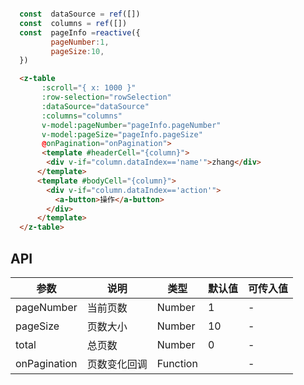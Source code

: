 ```javascript

  const  dataSource = ref([])
  const  columns = ref([])
  const  pageInfo =reactive({
	     pageNumber:1,
	     pageSize:10,
  })

```

<!-- 使用方式 -->
```html
  <z-table  
	   :scroll="{ x: 1000 }" 
	   :row-selection="rowSelection" 
	   :dataSource="dataSource"
	   :columns="columns" 
	   v-model:pageNumber="pageInfo.pageNumber" 
	   v-model:pageSize="pageInfo.pageSize" 
	   @onPagination="onPagination">
       <template #headerCell="{column}">
        <div v-if="column.dataIndex=='name'">zhang</div>
      </template>
      <template #bodyCell="{column}">
        <div v-if="column.dataIndex=='action'">
          <a-button>操作</a-button>
        </div>
      </template>
  </z-table>
```

## API


参数 |  说明 | 类型 | 默认值 | 可传入值
---- |------|-----|-------|------
pageNumber | 当前页数| Number | 1 |-
pageSize | 页数大小| Number | 10 |-
total | 总页数| Number | 0 |-
onPagination | 页数变化回调| Function |  |-
